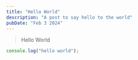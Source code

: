 ```yaml
---
title: "Hello World"
description: "A post to say hello to the world"
pubDate: "Feb 3 2024"
---
```


> Hello World

```js
console.log("hello world");
```
